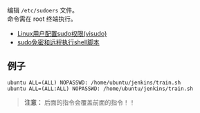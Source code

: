 编辑 `/etc/sudoers` 文件。  
命令需在 root 终端执行。  

- [Linux用户配置sudo权限(visudo)](https://blog.csdn.net/a19881029/article/details/18730671)
- [sudo免密和远程执行shell脚本](https://blog.csdn.net/qq_19557947/article/details/70210918)

## 例子
```
ubuntu ALL=(ALL) NOPASSWD: /home/ubuntu/jenkins/train.sh
ubuntu ALL=(ALL:ALL) NOPASSWD: /home/ubuntu/jenkins/train.sh
```

>**注意：**  后面的指令会覆盖前面的指令！！  
